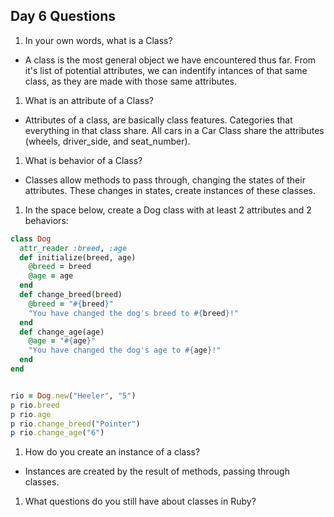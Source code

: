 ## Day 6 Questions

1. In your own words, what is a Class?

- A class is the most general object we have encountered thus far. From it's list of potential attributes, we can indentify intances of that same class, as they are made with those same attributes.  

1. What is an attribute of a Class?

- Attributes of a class, are basically class features. Categories that everything in that class share. All cars in a Car Class share the attributes (wheels, driver_side, and seat_number).

1. What is behavior of a Class?

- Classes allow methods to pass through, changing the states of their attributes. These changes in states, create instances of these classes.

1. In the space below, create a Dog class with at least 2 attributes and 2 behaviors:

```Ruby
class Dog
  attr_reader :breed, :age
  def initialize(breed, age)
    @breed = breed
    @age = age
  end
  def change_breed(breed)
    @breed = "#{breed}"
    "You have changed the dog's breed to #{breed}!"
  end
  def change_age(age)
    @age = "#{age}"
    "You have changed the dog's age to #{age}!"
  end
end


rio = Dog.new("Heeler", "5")
p rio.breed
p rio.age
p rio.change_breed("Pointer")
p rio.change_age("6")
```

1. How do you create an instance of a class?

- Instances are created by the result of methods, passing through classes.

1. What questions do you still have about classes in Ruby?
